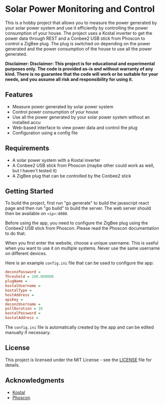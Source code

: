 # Solar Power Monitoring and Control

This is a hobby project that allows you to measure the power generated by your solar power system and use it efficiently by controlling the power consumption of your house. The project uses a Kostal inverter to get the power data through REST and a Conbee2 USB stick from Phoscon to control a ZigBee plug. The plug is switched on depending on the power generated and the power consumption of the house to use all the power generated.

**Disclaimer: Disclaimer: This project is for educational and experimental purposes only. The code is provided as-is and without warranty of any kind. There is no guarantee that the code will work or be suitable for your needs, and you assume all risk and responsibility for using it.**

## Features
- Measure power generated by solar power system
- Control power consumption of your house
- Use all the power generated by your solar power system without an installed accu
- Web-based interface to view power data and control the plug
- Configuration using a config file

## Requirements

- A solar power system with a Kostal inverter
- A Conbee2 USB stick from Phoscon (maybe other could work as well, but I haven't tested it)
- A ZigBee plug that can be controlled by the Conbee2 stick

## Getting Started
To build the project, first run "go generate" to build the javascript react page and then run "go build" to build the server. The web server should then be available on `<ip>:8080`.

Before using the app, you need to configure the ZigBee plug using the Conbee2 USB stick from Phoscon. Please read the Phoscon documentation to do that.

When you first enter the website, choose a unique username. This is useful when you want to use it on multiple systems. Never use the same username on different devices.

Here is an example `config.ini` file that can be used to configure the app:



```ini
deconzPassword =
Threshold = 100.000000
plugName =
kostalUsername =
kostalType =
hostAddress =
apiKey =
deconzUsername =
pollDuration = 10
kostalPassword =
kostalAddress =
```

The `config.ini` file is automatically created by the app and can be edited manually if necessary.

## License
This project is licensed under the MIT License - see the [LICENSE](LICENSE) file for details.

## Acknowledgments
- [Kostal](https://www.kostal-solar-electric.com/)
- [Phoscon](https://phoscon.de/en/conbee2)
